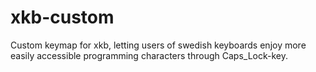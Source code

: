 # xkb-custom
Custom keymap for xkb, letting users of swedish keyboards enjoy more easily accessible programming characters through Caps_Lock-key.
